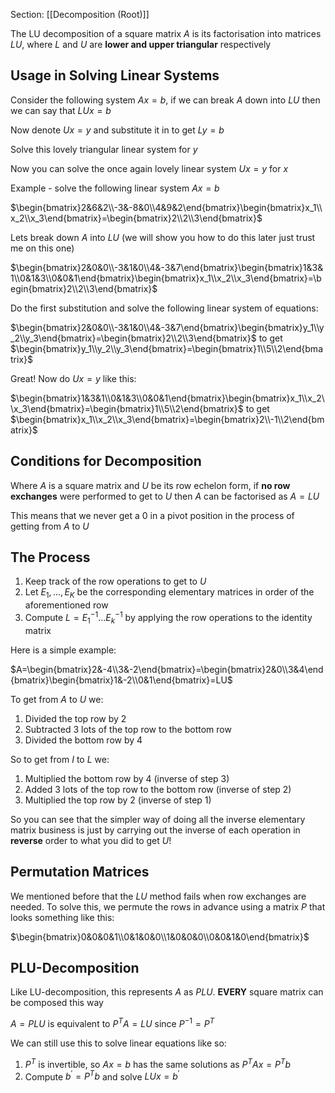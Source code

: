 Section: [[Decomposition (Root)]] 

The LU decomposition of a square matrix $A$ is its factorisation into matrices $LU$, where $L$ and $U$ are **lower and upper triangular** respectively
## Usage in Solving Linear Systems

Consider the following system $Ax=b$, if we can break $A$ down into $LU$ then we can say that $LUx=b$

Now denote $Ux=y$ and substitute it in to get $Ly=b$

Solve this lovely triangular linear system for $y$

Now you can solve the once again lovely linear system $Ux=y$ for $x$

Example - solve the following linear system $Ax=b$

$\begin{bmatrix}2&6&2\\-3&-8&0\\4&9&2\end{bmatrix}\begin{bmatrix}x_1\\x_2\\x_3\end{bmatrix}=\begin{bmatrix}2\\2\\3\end{bmatrix}$

Lets break down $A$ into $LU$ (we will show you how to do this later just trust me on this one)

$\begin{bmatrix}2&0&0\\-3&1&0\\4&-3&7\end{bmatrix}\begin{bmatrix}1&3&1\\0&1&3\\0&0&1\end{bmatrix}\begin{bmatrix}x_1\\x_2\\x_3\end{bmatrix}=\begin{bmatrix}2\\2\\3\end{bmatrix}$

Do the first substitution and solve the following linear system of equations:

$\begin{bmatrix}2&0&0\\-3&1&0\\4&-3&7\end{bmatrix}\begin{bmatrix}y_1\\y_2\\y_3\end{bmatrix}=\begin{bmatrix}2\\2\\3\end{bmatrix}$ to get $\begin{bmatrix}y_1\\y_2\\y_3\end{bmatrix}=\begin{bmatrix}1\\5\\2\end{bmatrix}$

Great! Now do $Ux=y$ like this:

$\begin{bmatrix}1&3&1\\0&1&3\\0&0&1\end{bmatrix}\begin{bmatrix}x_1\\x_2\\x_3\end{bmatrix}=\begin{bmatrix}1\\5\\2\end{bmatrix}$ to get $\begin{bmatrix}x_1\\x_2\\x_3\end{bmatrix}=\begin{bmatrix}2\\-1\\2\end{bmatrix}$ 
## Conditions for Decomposition

Where $A$ is a square matrix and $U$ be its row echelon form, if **no row exchanges** were performed to get to $U$ then $A$ can be factorised as $A=LU$

This means that we never get a $0$ in a pivot position in the process of getting from $A$ to $U$
## The Process

1. Keep track of the row operations to get to $U$
2. Let $E_1,\dots,E_K$ be the corresponding elementary matrices in order of the aforementioned row 
3. Compute $L=E_1^{-1}\dots E_k^{-1}$ by applying the row operations to the identity matrix

Here is a simple example:

$A=\begin{bmatrix}2&-4\\3&-2\end{bmatrix}=\begin{bmatrix}2&0\\3&4\end{bmatrix}\begin{bmatrix}1&-2\\0&1\end{bmatrix}=LU$ 

To get from $A$ to $U$ we:

1. Divided the top row by 2
2. Subtracted 3 lots of the top row to the bottom row
3. Divided the bottom row by 4

So to get from $I$ to $L$ we:

1. Multiplied the bottom row by 4 (inverse of step 3)
2. Added 3 lots of the top row to the bottom row (inverse of step 2)
3. Multiplied the top row by 2 (inverse of step 1)

So you can see that the simpler way of doing all the inverse elementary matrix business is just by carrying out the inverse of each operation in **reverse** order to what you did to get $U$!
## Permutation Matrices

We mentioned before that the $LU$ method fails when row exchanges are needed. To solve this, we permute the rows in advance using a matrix $P$ that looks something like this:

$\begin{bmatrix}0&0&0&1\\0&1&0&0\\1&0&0&0\\0&0&1&0\end{bmatrix}$
## PLU-Decomposition

Like LU-decomposition, this represents $A$ as $PLU$. **EVERY** square matrix can be composed this way

$A=PLU$ is equivalent to $P^TA=LU$ since $P^{-1}=P^T$

We can still use this to solve linear equations like so:

1. $P^T$ is invertible, so $Ax=b$ has the same solutions as $P^TAx=P^Tb$
2. Compute $b^\prime=P^Tb$ and solve $LUx=b^\prime$
